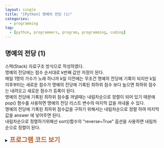 ```yaml
---
layout: single
title: "[Python] 명예의 전당 (1)"
categories:
  - programming
tag:
  - [python, programmers, program, programming, coding]
---  
```


## 명예의 전당 (1)  

스택(Stack) 자료구조 방식으로 작성하였다.  
명예의 전당에는 점수 순서대로 k번째 값만 저장이 된다.  
매일 1명의 가수가 노래 하니까 k일 이전에는 무조건 
명예의 전당에 기록이 되지만 k일 이후부터는 새로운 점수가 명예의 전당에 
기록된 최하위 점수 보다 높으면 최하위 점수는 내려오고 새로운 점수가 등록이 된다.  
명예의 전당에 기록된 최하위 점수를 꺼낼때는 내림차순으로 정렬이 되어 있기 
때문에 pop() 함수를 사용하면 명예의 전당 리스트 변수의 마지막 값을 꺼내올 수 있다.  
명예의 전당에 기록된 최하위 점수값을 구하기 위해서는 
내림차순으로 정렬 하여 마지막값을 answer 에 넣어주면 된다.  
내림차순으로 정렬하기위해선 sort()함수의 "reverse=True" 옵션을 
사용하면 내림차순으로 정렬이 된다.

<details>
  <summary><span style="font-size:1.5em; font-weight:bold; color:#BA602B; cursor:pointer">프로그램 코드 보기</span></summary>
  <div markdown="1">   
```python
def solution(k, score):
    answer = []
    new = [] # 명예의 전당 리스트 변수
    
    for i in range(len(score)):
        if i >= k: # 명예의 전당이 꽉찼을때
            if new[k-1] < score[i]: # k-1이 명예의 전당 마지막값이 저장된 위치이다.
                new.pop() # 명예의전당 마지막값(k-1)이 작으면 pop()으로 꺼낸다.
                new.append(score[i]) # 새로운값을 추가 한다.
                new.sort(reverse=True) #내림차순으로 정렬(큰순서대로)
                answer.append(new[k-1]) #마지막 값(최하위)을 answer에 추가
            else: #명예의 전당 최하위 점수가 새로운 점수 보다 클때
                answer.append(new[k-1]) #마지막 값(최하위)를 answer에 추가
        else: # 명예의 전당이 꽉차지 않았을때
            new.append(score[i]) #명예의전당 자리가 비었기 때문에 무조건 기록이 된다.
            new.sort(reverse=True) #내림차순으로 정렬(큰순서대로)
            answer.append(new[i]) # 마지막 값(최하위)을 answer에 추가
    
    return answer
```
  </div>
</details>

